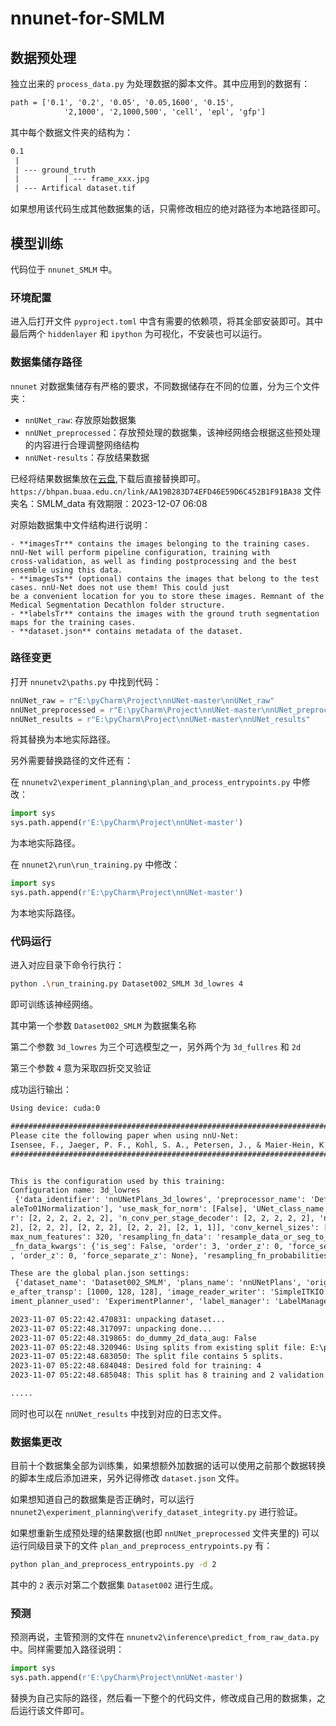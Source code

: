 # nnunet-for-SMLM
## 数据预处理

独立出来的 `process_data.py` 为处理数据的脚本文件。其中应用到的数据有：

```txt
path = ['0.1', '0.2', '0.05', '0.05,1600', '0.15',
            '2,1000', '2,1000,500', 'cell', 'epl', 'gfp']
```

其中每个数据文件夹的结构为：

```txt
0.1
 |
 | --- ground_truth
 |          | --- frame_xxx.jpg
 | --- Artifical dataset.tif
```

如果想用该代码生成其他数据集的话，只需修改相应的绝对路径为本地路径即可。



## 模型训练

代码位于 `nnunet_SMLM` 中。

### 环境配置

进入后打开文件 `pyproject.toml` 中含有需要的依赖项，将其全部安装即可。其中最后两个 `hiddenlayer` 和 `ipython` 为可视化，不安装也可以运行。



### 数据集储存路径

`nnunet` 对数据集储存有严格的要求，不同数据储存在不同的位置，分为三个文件夹：

* `nnUNet_raw`: 存放原始数据集
* `nnUNet_preprocessed`：存放预处理的数据集，该神经网络会根据这些预处理的内容进行合理调整网络结构
* `nnUNet-results`：存放结果数据

已经将结果数据集放在[云盘](https://bhpan.buaa.edu.cn/link/AA19B283D74EFD46E59D6C452B1F91BA38),下载后直接替换即可。`https://bhpan.buaa.edu.cn/link/AA19B283D74EFD46E59D6C452B1F91BA38`
文件夹名：SMLM_data
有效期限：2023-12-07 06:08





对原始数据集中文件结构进行说明：

```
- **imagesTr** contains the images belonging to the training cases. nnU-Net will perform pipeline configuration, training with 
cross-validation, as well as finding postprocessing and the best ensemble using this data. 
- **imagesTs** (optional) contains the images that belong to the test cases. nnU-Net does not use them! This could just 
be a convenient location for you to store these images. Remnant of the Medical Segmentation Decathlon folder structure.
- **labelsTr** contains the images with the ground truth segmentation maps for the training cases. 
- **dataset.json** contains metadata of the dataset.
```

### 路径变更

打开 `nnunetv2\paths.py` 中找到代码：

```python
nnUNet_raw = r"E:\pyCharm\Project\nnUNet-master\nnUNet_raw"
nnUNet_preprocessed = r"E:\pyCharm\Project\nnUNet-master\nnUNet_preprocessed"
nnUNet_results = r"E:\pyCharm\Project\nnUNet-master\nnUNet_results"
```

将其替换为本地实际路径。



另外需要替换路径的文件还有：



在 `nnunetv2\experiment_planning\plan_and_process_entrypoints.py` 中修改：

```python
import sys
sys.path.append(r'E:\pyCharm\Project\nnUNet-master')
```

为本地实际路径。



在 `nnunet2\run\run_training.py` 中修改：

```python
import sys
sys.path.append(r'E:\pyCharm\Project\nnUNet-master')
```

为本地实际路径。



### 代码运行

进入对应目录下命令行执行：

```bash
python .\run_training.py Dataset002_SMLM 3d_lowres 4
```

即可训练该神经网络。



其中第一个参数 `Dataset002_SMLM` 为数据集名称

第二个参数 `3d_lowres` 为三个可选模型之一，另外两个为 `3d_fullres` 和 `2d`

第三个参数 `4` 意为采取四折交叉验证



成功运行输出：

```txt
Using device: cuda:0

#######################################################################
Please cite the following paper when using nnU-Net:
Isensee, F., Jaeger, P. F., Kohl, S. A., Petersen, J., & Maier-Hein, K. H. (2021). nnU-Net: a self-configuring method for deep learning-based biomedical image segmentation. Nature methods, 18(2), 203-211.
#######################################################################


This is the configuration used by this training:
Configuration name: 3d_lowres
 {'data_identifier': 'nnUNetPlans_3d_lowres', 'preprocessor_name': 'DefaultPreprocessor', 'batch_size': 2, 'patch_size': [256, 96, 96], 'median_image_size_in_voxels': [813, 104, 104], 'spacing': [1.2298738654248702, 1.2298738654248702, 1.2298738654248702], 'normalization_schemes': ['Resc
aleTo01Normalization'], 'use_mask_for_norm': [False], 'UNet_class_name': 'PlainConvUNet', 'UNet_base_num_features': 32, 'n_conv_per_stage_encode
r': [2, 2, 2, 2, 2, 2], 'n_conv_per_stage_decoder': [2, 2, 2, 2, 2], 'num_pool_per_axis': [5, 4, 4], 'pool_op_kernel_sizes': [[1, 1, 1], [2, 2, 
2], [2, 2, 2], [2, 2, 2], [2, 2, 2], [2, 1, 1]], 'conv_kernel_sizes': [[3, 3, 3], [3, 3, 3], [3, 3, 3], [3, 3, 3], [3, 3, 3], [3, 3, 3]], 'unet_
max_num_features': 320, 'resampling_fn_data': 'resample_data_or_seg_to_shape', 'resampling_fn_seg': 'resample_data_or_seg_to_shape', 'resampling
_fn_data_kwargs': {'is_seg': False, 'order': 3, 'order_z': 0, 'force_separate_z': None}, 'resampling_fn_seg_kwargs': {'is_seg': True, 'order': 1
, 'order_z': 0, 'force_separate_z': None}, 'resampling_fn_probabilities': 'resample_data_or_seg_to_shape', 'resampling_fn_probabilities_kwargs': {'is_seg': False, 'order': 1, 'order_z': 0, 'force_separate_z': None}, 'batch_dice': False, 'next_stage': '3d_cascade_fullres'}

These are the global plan.json settings:
 {'dataset_name': 'Dataset002_SMLM', 'plans_name': 'nnUNetPlans', 'original_median_spacing_after_transp': [1.0, 1.0, 1.0], 'original_median_shap
e_after_transp': [1000, 128, 128], 'image_reader_writer': 'SimpleITKIO', 'transpose_forward': [0, 1, 2], 'transpose_backward': [0, 1, 2], 'exper
iment_planner_used': 'ExperimentPlanner', 'label_manager': 'LabelManager', 'foreground_intensity_properties_per_channel': {'0': {'max': 65535.0, 'mean': 1198.0870361328125, 'median': 424.0, 'min': 217.0, 'percentile_00_5': 419.0, 'percentile_99_5': 15514.0, 'std': 2377.73486328125}}}    

2023-11-07 05:22:42.470831: unpacking dataset...
2023-11-07 05:22:48.317097: unpacking done...
2023-11-07 05:22:48.319865: do_dummy_2d_data_aug: False
2023-11-07 05:22:48.320946: Using splits from existing split file: E:\pyCharm\Project\nnUNet-master\nnUNet_preprocessed\Dataset002_SMLM\splits_final.json
2023-11-07 05:22:48.683050: The split file contains 5 splits.
2023-11-07 05:22:48.684048: Desired fold for training: 4
2023-11-07 05:22:48.685048: This split has 8 training and 2 validation cases.

.....
```



同时也可以在 `nnUNet_results` 中找到对应的日志文件。



### 数据集更改

目前十个数据集全部为训练集，如果想额外加数据的话可以使用之前那个数据转换的脚本生成后添加进来，另外记得修改 `dataset.json` 文件。



如果想知道自己的数据集是否正确时，可以运行 `nnunet2\experiment_planning\verify_dataset_integrity.py` 进行验证。



如果想重新生成预处理的结果数据(也即 `nnUNet_preprocessed` 文件夹里的) 可以运行同级目录下的文件 `plan_and_preprocess_entrypoints.py` 有：

```bash
python plan_and_preprocess_entrypoints.py -d 2
```

其中的 `2` 表示对第二个数据集 `Dataset002` 进行生成。



### 预测

预测再说，主管预测的文件在 `nnunetv2\inference\predict_from_raw_data.py` 中。同样需要加入路径说明：

```python
import sys
sys.path.append(r'E:\pyCharm\Project\nnUNet-master')
```

替换为自己实际的路径，然后看一下整个的代码文件，修改成自己用的数据集，之后运行该文件即可。
